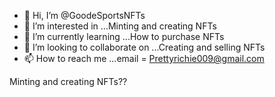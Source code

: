 - 👋 Hi, I’m @GoodeSportsNFTs
- 👀 I’m interested in ...Minting and creating NFTs
- 🌱 I’m currently learning ...How to purchase NFTs
- 💞️ I’m looking to collaborate on ...Creating and selling NFTs
- 📫 How to reach me ...email = Prettyrichie009@gmail.com

<!---
GoodeSportsNFTs/GoodeSportsNFTs is a ✨ special ✨ repository because its `README.md` (this file) appears on your GitHub profile.
You can click the Preview link to take a look at your changes.
--->
Minting and creating NFTs??

